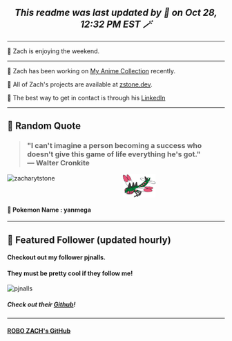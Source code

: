 <h2 align="center" style="font-style: italic; font-weight: bold;">This readme was last updated by 🤖 on Oct 28, 12:32 PM EST 🪄 </h2></a>

---

🤖 Zach is enjoying the weekend.

---

🤖 Zach has been working on [My Anime Collection](https://github.com/ZacharyTStone/My-Anime-Collection) recently.

🤖 All of Zach's projects are available at [zstone.dev](https://www.zstone.dev/).

🤖 The best way to get in contact is through his [LinkedIn](https://www.linkedin.com/in/zacharystone42)

---

<!-- Add a Quotes section -->

## 🤖 Random Quote

<h3>
<blockquote>
  "I can't imagine a person becoming a success who doesn't give this game of life everything he's got."
<br>— Walter Cronkite
</blockquote>
</h3>

<div style="display: flex; flex-wrap: no-wrap; width: 100%; gap: 16px">
        <img width="50%" src="https://github-readme-streak-stats.herokuapp.com/?user=zacharytstone" alt="zacharytstone" />
    <img width="15%" class='poke-img' src='https://raw.githubusercontent.com/PokeAPI/sprites/master/sprites/pokemon/other/dream-world/469.svg' alt='yanmega'/>
</div>

#### 🤖 Pokemon Name : yanmega</span>

---

## 🤖 Featured Follower (updated hourly)

#### Checkout out my follower pjnalls.

#### They must be pretty cool if they follow me!

<img style="width: 200px" class='github-img' src='https://avatars.githubusercontent.com/u/42269808?v=4' alt='pjnalls'/>

##### Check out their [Github](https://www.linkedin.com/in/zacharystone42)!

---

#### [ROBO ZACH's GitHub](https://github.com/ROBO-ZACH)
